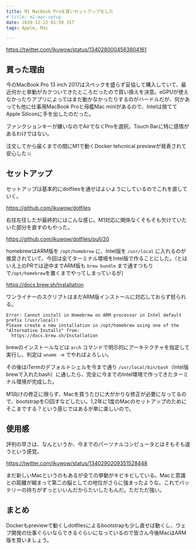 ```yaml
---
title: M1 MacBook Proを買いセットアップをした
# title: m1-mac-setup
date: 2020-12-22 01:59 JST
tags: Apple, Mac

---
```


https://twitter.com/ikuwow/status/1340280004563804161

## 買った理由

今のMacBook Pro 13 inch 2017はスペックを盛らず妥協して購入していて、最近何かと挙動がカクついてきたところだったので買い換えを決意。eGPUが使えなかったりアプリによってはまだ動かなかったりするのがハードルだが、何かあっても他に仕事用MacBook Proと母艦Mac miniがあるので、Intelは捨ててApple Siliconに手を出したのだった。

ファンクションキーが嫌いなのでAirでなくProを選択。Touch Barに特に感情があるわけではない。

注文してから届くまでの間にM1で動くDocker tehcnical previewが発表されて安心した☺️

## セットアップ

セットアップは基本的にdotfilesを通せばよいようにしているのでこれを直していく。

https://github.com/ikuwow/dotfiles

右往左往したが最終的にはこんな感じ。M1対応に関係なくそもそも欠けていたいた部分を直すのもやった。

https://github.com/ikuwow/dotfiles/pull/20

homebrewはARM版を `/opt/homebrew` に、Intel版を `/usr/local` に入れるのが推奨されていて、今回は全てターミナル環境をIntel版で作ることにした。（とはいえ上のPRでは途中までARM版も `brew bundle` まで通すつもりで`/opt/homebrew`を置くまでやってしまっているが）

https://docs.brew.sh/Installation

ワンライナーのスクリプトはまだARM版インストールに対応しておらず怒られる。

```
Error: Cannot install in Homebrew on ARM processor in Intel default prefix (/usr/local)!
Please create a new installation in /opt/homebrew using one of the
"Alternative Installs" from:
  https://docs.brew.sh/Installation
```

brewのインストールなどは `arch` コマンドで明示的にアーキテクチャを指定して実行し、判定は `uname -m` でやればよろしい。

その後はiTermのデフォルトシェルを今まで通り `/usr/local/bin/bash`（Intel版brewで入れたbash）に通したら、完全に今までのIntel環境で作ってきたターミナル環境が完成した。

M1向けの修正に限らず、Macを買うたびに大がかりな修正が必要になってるので、bootstrapをCI回すなどしたい。1,2年に1度のMacのセットアップのためにそこまでする？という感じではあるが単に楽しいので。

## 使用感

評判の早さは、なんというか、今までのパーソナルコンピュータとはそもそも違うという感覚。

https://twitter.com/ikuwow/status/1340290209351528448

まだ新しいMacというのもあるが全ての挙動がキビキビしている。Macと意識との距離が縮まって第二の脳としての地位がさらに強まったような。これでバッテリーの持ちがずっといいんだからたいしたもんだ。ただただ強い。

## まとめ

Dockerもpreviewで動くしdotfilesによるbootstrapも少し直せば動くし、ウェブ開発の仕事ぐらいならできるぐらいになっているので皆さん今後MacはARM版を買いましょう。

